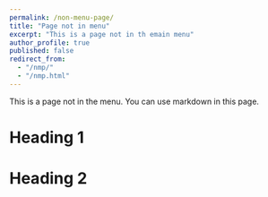 ```yaml
---
permalink: /non-menu-page/
title: "Page not in menu"
excerpt: "This is a page not in th emain menu"
author_profile: true
published: false
redirect_from: 
  - "/nmp/"
  - "/nmp.html"
---
```


This is a page not in the menu. You can use markdown in this page.

Heading 1
======

Heading 2
======
